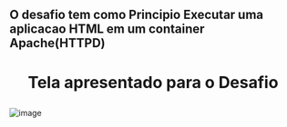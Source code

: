 ## O desafio tem como Principio Executar uma aplicacao HTML em um container Apache(HTTPD)

<h1> 
  <p align="center">
      Tela apresentado para o Desafio
  </p>
</h1>

![image](https://user-images.githubusercontent.com/62160731/228006389-98fdb6cf-8e39-454c-88f5-a397e682c9be.png)
